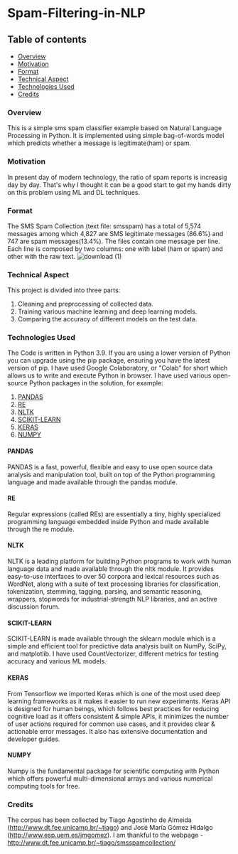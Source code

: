 # Spam-Filtering-in-NLP
## Table of contents
   - [Overview](#overview)
   - [Motivation](#motivation)
   - [Format](#format)
   - [Technical Aspect](#technical-aspect)
   - [Technologies Used](#technologies-used)
   - [Credits](#credits)

### Overview
This is a simple sms spam classifier example based on Natural Language Processing in Python. It is implemented using simple bag-of-words model which predicts whether a message is legitimate(ham) or spam.
### Motivation
In present day of modern technology, the ratio of spam reports is increasig day by day. That's why I thought it can be a good start to get my hands dirty on this problem using ML and DL techniques.  
### Format
The SMS Spam Collection (text file: smsspam) has a total of 5,574 messages among which 4,827 are SMS legitimate messages (86.6%) and 747 are spam messages(13.4%). The files contain one message per line. Each line is composed by two columns: one with label (ham or spam) and other with the raw text. ![download (1)](https://user-images.githubusercontent.com/74978788/130245939-911201d5-d4bc-4fcd-8404-1723490f3f80.png)

### Technical Aspect
This project is divided into three parts:
1. Cleaning and preprocessing of collected data.
2. Training various machine learning and deep learning models.
3. Comparing the accuracy of different models on the test data.
### Technologies Used
The Code is written in Python 3.9. If you are using a lower version of Python you can upgrade using the pip package, ensuring you have the latest version of pip. I have used Google Colaboratory, or "Colab" for short which allows us to write and execute Python in browser. I have used various open-source Python packages in the solution, for example:
1. [PANDAS](#pandas)
2. [RE](#re)
3. [NLTK](#re)
4. [SCIKIT-LEARN](#scikit-learn)
5. [KERAS](#keras)
6. [NUMPY](#numpy)
#### PANDAS
PANDAS is a fast, powerful, flexible and easy to use open source data analysis and manipulation tool, built on top of the Python programming language and made available through the pandas module.
#### RE
Regular expressions (called REs) are essentially a tiny, highly specialized programming language embedded inside Python and made available through the re module.
#### NLTK
NLTK is a leading platform for building Python programs to work with human language data and made available through the nltk module. It provides easy-to-use interfaces to over 50 corpora and lexical resources such as WordNet, along with a suite of text processing libraries for classification, tokenization, stemming, tagging, parsing, and semantic reasoning, wrappers, stopwords for industrial-strength NLP libraries, and an active discussion forum.
#### SCIKIT-LEARN
SCIKIT-LEARN is made available through the sklearn module which is a simple and efficient tool for predictive data analysis built on NumPy, SciPy, and matplotlib. I have used CountVectorizer, different metrics for testing accuracy and various ML models.
#### KERAS
From Tensorflow we imported Keras which is one of the most used deep learning frameworks as it makes it easier to run new experiments. Keras API is designed for human beings, which follows best practices for reducing cognitive load as it offers consistent & simple APIs, it minimizes the number of user actions required for common use cases, and it provides clear & actionable error messages. It also has extensive documentation and developer guides.
#### NUMPY
Numpy is the fundamental package for scientific computing with Python which offers powerful multi-dimensional arrays and various numerical computing tools for free.
### Credits
The corpus has been collected by Tiago Agostinho de Almeida (http://www.dt.fee.unicamp.br/~tiago) and José María Gómez Hidalgo (http://www.esp.uem.es/jmgomez). I am thankful to the webpage - http://www.dt.fee.unicamp.br/~tiago/smsspamcollection/ 
